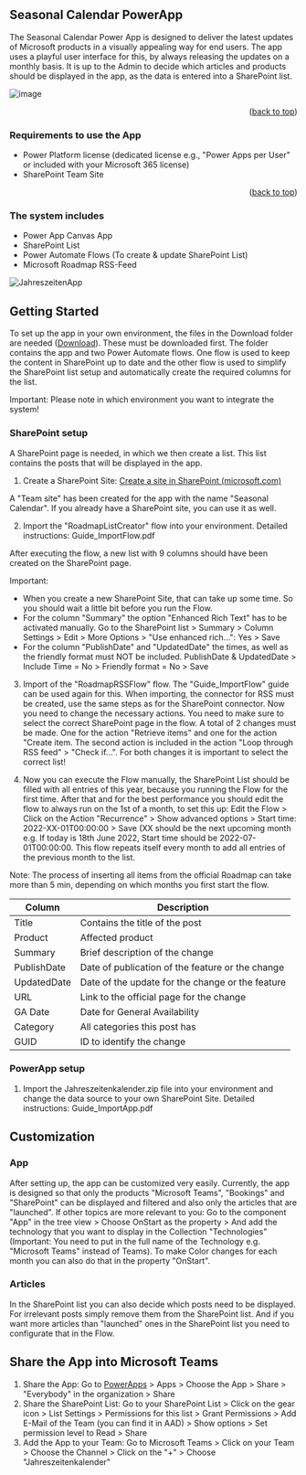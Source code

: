 <!-- ABOUT THE PROJECT -->
## Seasonal Calendar PowerApp
The Seasonal Calendar Power App is designed to deliver the latest updates of Microsoft products in a visually appealing way for end users. The app uses a playful user interface for this, by always releasing the updates on a monthly basis. It is up to the Admin to decide which articles and products should be displayed in the app, as the data is entered into a SharePoint list. 

![image](https://user-images.githubusercontent.com/106154410/170021215-76870ab7-6c44-435e-94e2-0fd394d5f9b0.png)

<p align="right">(<a href="#top">back to top</a>)</p>

### Requirements to use the App
* Power Platform license (dedicated license e.g., "Power Apps per User" or included with your Microsoft 365 license)
* SharePoint Team Site

<p align="right">(<a href="#top">back to top</a>)</p>

### The system includes
* Power App Canvas App
* SharePoint List
* Power Automate Flows (To create & update SharePoint List)
* Microsoft Roadmap RSS-Feed 

![JahreszeitenApp](https://user-images.githubusercontent.com/106154410/170679887-aa0ec02e-b6f1-4623-8a6e-af5e31b66561.png)

<!-- GETTING STARTED -->
## Getting Started

To set up the app in your own environment, the files in the Download folder are needed ([Download](https://github.com/ttran799/seasonal-calendar/archive/refs/heads/main.zip)). These must be downloaded first. The folder contains the app and two Power Automate flows. One flow is used to keep the content in SharePoint up to date and the other flow is used to simplify the SharePoint list setup and automatically create the required columns for the list. 

Important: Please note in which environment you want to integrate the system!

### SharePoint setup

A SharePoint page is needed, in which we then create a list. This list contains the posts that will be displayed in the app.

1. Create a SharePoint Site: [Create a site in SharePoint (microsoft.com)](https://docs.microsoft.com/en-us/sharepoint/create-site-collection)

A "Team site" has been created for the app with the name "Seasonal Calendar". If you already have a SharePoint site, you can use it as well.

2. Import the "RoadmapListCreator" flow into your environment. Detailed instructions: Guide_ImportFlow.pdf

After executing the flow, a new list with 9 columns should have been created on the SharePoint page.

Important: 
- When you create a new SharePoint Site, that can take up some time. So you should wait a little bit before you run the Flow. 
- For the column "Summary" the option "Enhanced Rich Text" has to be activated manually. Go to the SharePoint list > Summary > Column Settings > Edit > More Options > "Use enhanced rich...": Yes > Save
- For the column "PublishDate" and "UpdatedDate" the times, as well as the friendly format must NOT be included. PublishDate & UpdatedDate > Include Time = No > Friendly format = No > Save

3. Import of the "RoadmapRSSFlow" flow. The "Guide_ImportFlow" guide can be used again for this. When importing, the connector for RSS must be created, use the same steps as for the SharePoint connector. Now you need to change the necessary actions. You need to make sure to select the correct SharePoint page in the flow. A total of 2 changes must be made. One for the action "Retrieve items" and one for the action "Create item. The second action is included in the action "Loop through RSS feed" > "Check if...". For both changes it is important to select the correct list!

4. Now you can execute the Flow manually, the SharePoint List should be filled with all entries of this year, because you running the Flow for the first time. After that and for the best performance you should edit the flow to always run on the 1st of a month, to set this up: Edit the Flow > Click on the Action "Recurrence" > Show advanced options > Start time: 2022-XX-01T00:00:00 > Save (XX should be the next upcoming month e.g. If today is 18th June 2022, Start time should be 2022-07-01T00:00:00. This flow repeats itself every month to add all entries of the previous month to the list.

Note: The process of inserting all items from the official Roadmap can take more than 5 min, depending on which months you first start the flow. 

Column | Description | 
--- | --- | 
Title | Contains the title of the post |
Product | Affected product |
Summary | Brief description of the change |
PublishDate | Date of publication of the feature or the change |
UpdatedDate | Date of the update for the change or the feature |
URL | Link to the official page for the change |
GA Date | Date for General Availability |
Category | All categories this post has |
GUID | ID to identify the change |

### PowerApp setup
1.	Import the Jahreszeitenkalender.zip file into your environment and change the data source to your own SharePoint Site. Detailed instructions: Guide_ImportApp.pdf

## Customization
### App
After setting up, the app can be customized very easily. Currently, the app is designed so that only the products "Microsoft Teams", "Bookings" and "SharePoint" can be displayed and filtered and also only the articles that are "launched". If other topics are more relevant to you: Go to the component "App" in the tree view > Choose OnStart as the property > And add the technology that you want to display in the Collection "Technologies" (Important: You need to put in the full name of the Technology e.g. "Microsoft Teams" instead of Teams). To make Color changes for each month you can also do that in the property "OnStart".

### Articles
In the SharePoint list you can also decide which posts need to be displayed. For irrelevant posts simply remove them from the SharePoint list. And if you want more articles than "launched" ones in the SharePoint list you need to configurate that in the Flow.

## Share the App into Microsoft Teams
1. Share the App: Go to [PowerApps](make.powerapps.com) > Apps > Choose the App > Share > "Everybody" in the organization > Share
2. Share the SharePoint List: Go to your SharePoint List > Click on the gear icon > List Settings > Permissions for this list > Grant Permissions > Add E-Mail of the Team (you can find it in AAD) > Show options > Set permission level to Read > Share
3. Add the App to your Team: Go to Microsoft Teams > Click on your Team > Choose the Channel > Click on the "+" > Choose "Jahreszeitenkalender" 
